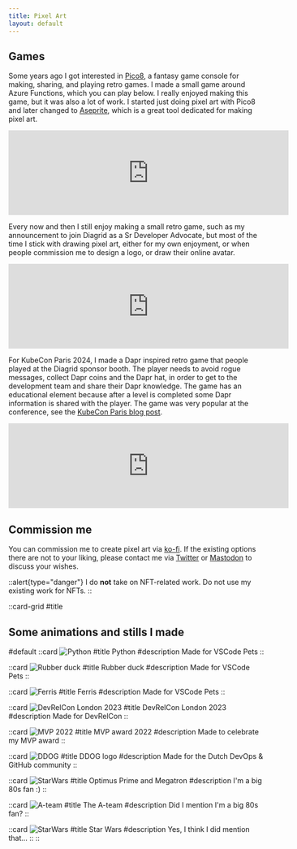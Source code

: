 ```yaml
---
title: Pixel Art
layout: default
---
```


## Games

Some years ago I got interested in [Pico8](https://www.lexaloffle.com/pico-8.php), a fantasy game console for making, sharing, and playing retro games. I made a small game around Azure Functions, which you can play below. I really enjoyed making this game, but it was also a lot of work. I started just doing pixel art with Pico8 and later changed to [Aseprite](https://www.aseprite.org/), which is a great tool dedicated for making pixel art. 

<iframe height="167" frameborder="0" src="https://itch.io/embed/542859" width="552" height="167"><a href="https://marcduiker.itch.io/azure-functions-the-game">Azure Functions, The Game by marcduiker</a></iframe>

Every now and then I still enjoy making a small retro game, such as my announcement to join Diagrid as a Sr Developer Advocate, but most of the time I stick with drawing pixel art, either for my own enjoyment, or when people commission me to design a logo, or draw their online avatar.

<iframe src="https://itch.io/embed/1859023" width="552" height="167" frameborder="0"><a href="https://marcduiker.itch.io/joining-diagrid">Joining Diagrid by marcduiker</a></iframe>

For KubeCon Paris 2024, I made a Dapr inspired retro game that people played at the Diagrid sponsor booth. The player needs to avoid rogue messages, collect Dapr coins and the Dapr hat, in order to get to the development team and share their Dapr knowledge. The game has an educational element because after a level is completed some Dapr information is shared with the player. The game was very popular at the conference, see the [KubeCon Paris blog post](./articles/132.kubecon-paris-2024.md).

<iframe frameborder="0" src="https://itch.io/embed/2163754" width="552" height="167"><a href="https://marcduiker.itch.io/dapr-game">The Dapr Game by marcduiker</a></iframe>

## Commission me

You can commission me to create pixel art via [ko-fi](https://ko-fi.com/marcduiker/commissions). If the existing options there are not to your liking, please contact me via [Twitter](https://twitter.com/marcduiker) or [Mastodon](https://mstdn.social/@marcduiker) to discuss your wishes.

::alert{type="danger"}
I do **not** take on NFT-related work. Do not use my existing work for NFTs.
::

::card-grid
#title
## Some animations and stills I made

#default
  ::card
  ![Python](/pixelart/python.gif)
  #title
  Python
  #description
  Made for VSCode Pets
  ::

  ::card
  ![Rubber duck](/pixelart/rubber_duck.gif)
  #title
  Rubber duck
  #description
  Made for VSCode Pets
  ::

  ::card
  ![Ferris](/pixelart/ferris.gif)
  #title
  Ferris
  #description
  Made for VSCode Pets
  ::

  ::card
  ![DevRelCon London 2023](/pixelart/devrelcon_london_2023.png)
  #title
  DevRelCon London 2023
  #description
  Made for DevRelCon
  ::

  ::card
  ![MVP 2022](/pixelart/MVP2022.gif)
  #title
  MVP award 2022
  #description
  Made to celebrate my MVP award
  ::

  ::card
  ![DDOG](/pixelart/ddog.gif)
  #title
  DDOG logo
  #description
  Made for the Dutch DevOps & GitHub community
  ::

  ::card
  ![StarWars](/pixelart/optimus_megatron.png)
  #title
  Optimus Prime and Megatron
  #description
  I'm a big 80s fan :)
  ::

  ::card
  ![A-team](/pixelart/A-team.gif)
  #title
  The A-team
  #description
 Did I mention I'm a big 80s fan?
  ::

  ::card
  ![StarWars](/pixelart/starwars.gif)
  #title
  Star Wars
  #description
  Yes, I think I did mention that...
  ::
::